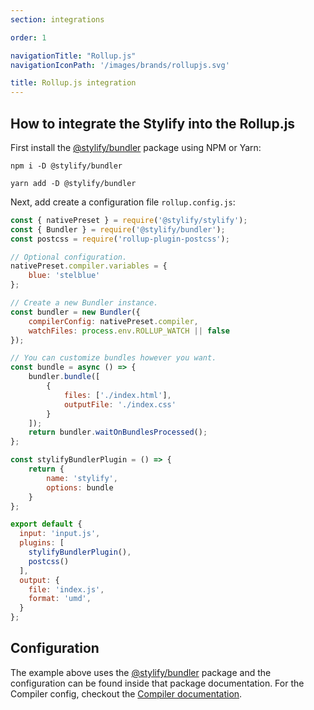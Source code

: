 ```yaml
---
section: integrations

order: 1

navigationTitle: "Rollup.js"
navigationIconPath: '/images/brands/rollupjs.svg'

title: Rollup.js integration
---
```


<note><template>
Integration example for the Rollup.js can be found in <a href="https://github.com/stylify/integrations-examples/tree/master/rollupjs" target="_blank" rel="noopener">integrations examples repository</a>.
</template></note>

## How to integrate the Stylify into the Rollup.js

First install the [@stylify/bundler](/docs/bundler) package using NPM or Yarn:

```
npm i -D @stylify/bundler

yarn add -D @stylify/bundler
```

Next, add create a configuration file `rollup.config.js`:

```js
const { nativePreset } = require('@stylify/stylify');
const { Bundler } = require('@stylify/bundler');
const postcss = require('rollup-plugin-postcss');

// Optional configuration.
nativePreset.compiler.variables = {
	blue: 'stelblue'
};

// Create a new Bundler instance.
const bundler = new Bundler({
	compilerConfig: nativePreset.compiler,
	watchFiles: process.env.ROLLUP_WATCH || false
});

// You can customize bundles however you want.
const bundle = async () => {
	bundler.bundle([
		{
			files: ['./index.html'],
			outputFile: './index.css'
		}
	]);
	return bundler.waitOnBundlesProcessed();
};

const stylifyBundlerPlugin = () => {
	return {
		name: 'stylify',
		options: bundle
	}
};

export default {
  input: 'input.js',
  plugins: [
	stylifyBundlerPlugin(),
	postcss()
  ],
  output: {
    file: 'index.js',
    format: 'umd',
  }
};
```

## Configuration

The example above uses the [@stylify/bundler](/docs/bundler) package and the configuration can be found inside that package documentation.
For the Compiler config, checkout the [Compiler documentation](/docs/stylify/compiler).
